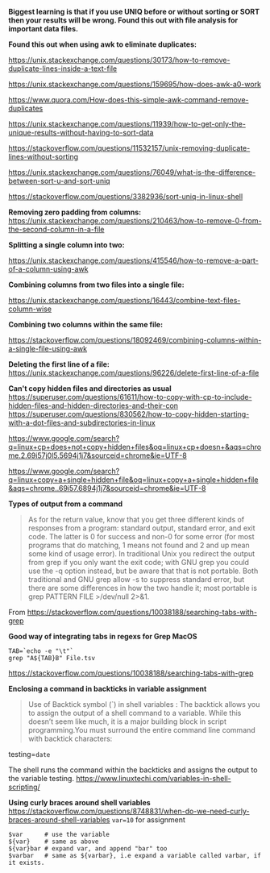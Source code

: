**Biggest learning is that if you use UNIQ before or without sorting or SORT then your results will be wrong. Found this out with file analysis for important data files.**

**Found this out when using awk to eliminate duplicates:**

https://unix.stackexchange.com/questions/30173/how-to-remove-duplicate-lines-inside-a-text-file

https://unix.stackexchange.com/questions/159695/how-does-awk-a0-work

https://www.quora.com/How-does-this-simple-awk-command-remove-duplicates

https://unix.stackexchange.com/questions/11939/how-to-get-only-the-unique-results-without-having-to-sort-data

https://stackoverflow.com/questions/11532157/unix-removing-duplicate-lines-without-sorting

https://unix.stackexchange.com/questions/76049/what-is-the-difference-between-sort-u-and-sort-uniq

https://stackoverflow.com/questions/3382936/sort-uniq-in-linux-shell

**Removing zero padding from columns:**
https://unix.stackexchange.com/questions/210463/how-to-remove-0-from-the-second-column-in-a-file


**Splitting a single column into two:**

https://unix.stackexchange.com/questions/415546/how-to-remove-a-part-of-a-column-using-awk

**Combining columns from two files into a single file:**

https://unix.stackexchange.com/questions/16443/combine-text-files-column-wise

**Combining two columns within the same file:**

https://stackoverflow.com/questions/18092469/combining-columns-within-a-single-file-using-awk

**Deleting the first line of a file:**
https://unix.stackexchange.com/questions/96226/delete-first-line-of-a-file

**Can't copy hidden files and directories as usual**  
https://superuser.com/questions/61611/how-to-copy-with-cp-to-include-hidden-files-and-hidden-directories-and-their-con
https://superuser.com/questions/830562/how-to-copy-hidden-starting-with-a-dot-files-and-subdirectories-in-linux

https://www.google.com/search?q=linux+cp+does+not+copy+hidden+files&oq=linux+cp+doesn+&aqs=chrome.2.69i57j0l5.5694j1j7&sourceid=chrome&ie=UTF-8

https://www.google.com/search?q=linux+copy+a+single+hidden+file&oq=linux+copy+a+single+hidden+file&aqs=chrome..69i57.6894j1j7&sourceid=chrome&ie=UTF-8
  
**Types of output from a command**  
> As for the return value, know that you get three different kinds of responses from a program: standard output, standard error, and exit code. The latter is 0 for success and non-0 for some error (for most programs that do matching, 1 means not found and 2 and up mean some kind of usage error). In traditional Unix you redirect the output from grep if you only want the exit code; with GNU  grep you could use the -q option instead, but be aware that that is not portable. Both traditional and GNU grep allow -s to suppress standard error, but there are some differences in how the two handle it; most portable is grep PATTERN FILE >/dev/null 2>&1.

From https://stackoverflow.com/questions/10038188/searching-tabs-with-grep

**Good way of integrating tabs in regexs for Grep MacOS**  
```
TAB=`echo -e "\t"`
grep "A${TAB}B" File.tsv
```
https://stackoverflow.com/questions/10038188/searching-tabs-with-grep
  
**Enclosing a command in backticks in variable assignment**  
> Use of Backtick symbol (`) in shell variables :
The backtick allows you to assign the output of a shell command to a variable. While this doesn’t seem like much, it is a major building block in script programming.You must surround the entire command line command with backtick characters:

testing=`date`

The shell runs the command within the backticks and assigns the output to the variable testing.
https://www.linuxtechi.com/variables-in-shell-scripting/
  
**Using curly braces around shell variables**  
https://stackoverflow.com/questions/8748831/when-do-we-need-curly-braces-around-shell-variables
`var=10` for assignment
```
$var      # use the variable
${var}    # same as above
${var}bar # expand var, and append "bar" too
$varbar   # same as ${varbar}, i.e expand a variable called varbar, if it exists.
```
